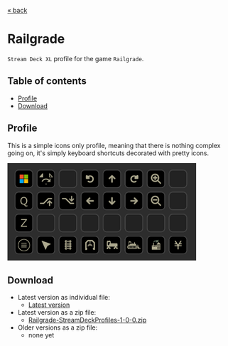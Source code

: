 [&laquo; back](../README.md)

# Railgrade

`Stream Deck XL` profile for the game `Railgrade`.

## Table of contents

- [Profile](#profile)
- [Download](#download)

## Profile

This is a simple icons only profile, meaning that there is nothing complex going on, it's simply keyboard shortcuts decorated with pretty icons.

<img src="v1/screenshots/railgrade-home.png" alt="Stream Deck XL - Railgrade - Homepage" width="425" />

## Download

- Latest version as individual file:
    - [Latest version](v1/Railgrade.streamDeckProfile)
- Latest version as a zip file:
    - [Railgrade-StreamDeckProfiles-1-0-0.zip](v1/Railgrade-StreamDeckProfiles-1-0-0.zip)
- Older versions as a zip file:
    - none yet
